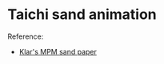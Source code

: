 # Taichi sand animation



Reference:
- [Klar's MPM sand paper](https://dl.acm.org/doi/abs/10.1145/2897824.2925906)
